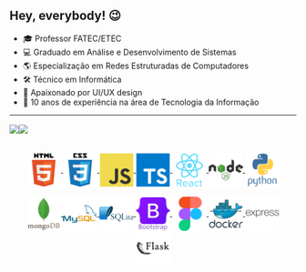 ## Hey, everybody! :wink:

- :mortar_board: Professor FATEC/ETEC
- :computer: Graduado em Análise e Desenvolvimento de Sistemas
- :earth_americas: Especialização em Redes Estruturadas de Computadores
- :hammer_and_wrench: Técnico em Informática
- :purple_heart: Apaixonado por UI/UX design
- :angel: 10 anos de experiência na área de Tecnologia da Informação
<hr>
<div>
  <a href="https://github.com/maxxdiego"><img height="180em"   align="center" src="https://github-readme-stats.vercel.app/api?username=maxxdiego&theme=react&show_icons=true"/><img height="180em"  align="center" src="https://github-readme-stats.vercel.app/api/top-langs/?username=maxxdiego&layout=compact&langs_count=7&theme=react"/>
</div>
 <br>
<div  align="center"> 
  <div style="display: inline_block"><br>
    <img align="center" alt="HTML" height="60" width="60" src="https://raw.githubusercontent.com/devicons/devicon/master/icons/html5/html5-original-wordmark.svg" >
    <img align="center" alt="CSS" height="60" width="60" src="https://raw.githubusercontent.com/devicons/devicon/master/icons/css3/css3-original-wordmark.svg" >
    <img align="center" alt="JS" height="60" width="60" src="https://raw.githubusercontent.com/devicons/devicon/master/icons/javascript/javascript-original.svg" >
    <img align="center" alt="Typescript" height="60" width="60" src="https://raw.githubusercontent.com/devicons/devicon/master/icons/typescript/typescript-original.svg" >
    <img align="center" alt="React" height="60" width="60" src="https://raw.githubusercontent.com/devicons/devicon/master/icons/react/react-original-wordmark.svg" >
    <img align="center" alt="NodeJs" height="60" width="60" src="https://raw.githubusercontent.com/devicons/devicon/master/icons/nodejs/nodejs-original-wordmark.svg" >
    <img align="center" alt="Python" height="60" width="60" src="https://raw.githubusercontent.com/devicons/devicon/master/icons/python/python-original-wordmark.svg" > 
    <br /><br />
    <img align="center" alt="MongoDB" height="60" width="60" src="https://raw.githubusercontent.com/devicons/devicon/master/icons/mongodb/mongodb-original-wordmark.svg" >
    <img align="center" alt="MySQL" height="60" width="60" src="https://raw.githubusercontent.com/devicons/devicon/master/icons/mysql/mysql-original-wordmark.svg" >
    <img align="center" alt="SQLite" height="60" width="60" src="https://raw.githubusercontent.com/devicons/devicon/master/icons/sqlite/sqlite-original-wordmark.svg" >
    <img align="center" alt="Bootstrap" height="60" width="60" src="https://raw.githubusercontent.com/devicons/devicon/master/icons/bootstrap/bootstrap-original-wordmark.svg" >
    <img align="center" alt="Figma" height="60" width="60" src="https://raw.githubusercontent.com/devicons/devicon/master/icons/figma/figma-original.svg" >
    <img align="center" alt="Docker" height="60" width="60" src="https://raw.githubusercontent.com/devicons/devicon/master/icons/docker/docker-original-wordmark.svg" >
    <img align="center" alt="Express" height="60" width="60" src="https://raw.githubusercontent.com/devicons/devicon/master/icons/express/express-original-wordmark.svg" >
    <img align="center" alt="Flask" height="60" width="60" src="https://raw.githubusercontent.com/devicons/devicon/master/icons/flask/flask-original-wordmark.svg" >
</div>
  <br> 
</div>
